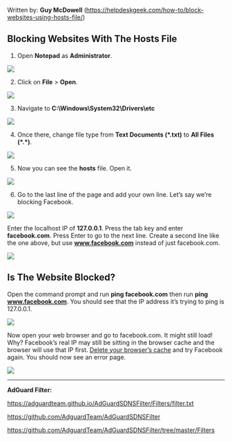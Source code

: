 Written by: **Guy McDowell** (https://helpdeskgeek.com/how-to/block-websites-using-hosts-file/)

**Blocking Websites With The Hosts File**
-----------------------------------------

1.  Open **Notepad** as **Administrator**.

![](https://helpdeskgeek.com/wp-content/pictures/2020/06/notepad-run-as-admin.png)

2.  Click on **File** \> **Open**. 

![](https://helpdeskgeek.com/wp-content/pictures/2020/06/notepad-file-open.png)

3.  Navigate to **C:\\Windows\\System32\\Drivers\\etc**

![](https://helpdeskgeek.com/wp-content/pictures/2020/06/navigate-to-hosts-file.png)

4.  Once there, change file type from **Text Documents (\*.txt)** to **All Files (\*.\*)**.

![](https://helpdeskgeek.com/wp-content/pictures/2020/06/change-filetype.png)

5.  Now you can see the **hosts** file. Open it.

![](https://helpdeskgeek.com/wp-content/pictures/2020/06/hosts.file_.visible.png)

6.  Go to the last line of the page and add your own line. Let’s say we’re blocking Facebook.

![](https://helpdeskgeek.com/wp-content/pictures/2020/06/hosts-file-unaltered.jpg)

Enter the localhost IP of **127.0.0.1**. Press the tab key and enter **facebook.com**. Press Enter to go to the next line. Create a second line like the one above, but use **www.facebook.com** instead of just facebook.com. 

![](https://helpdeskgeek.com/wp-content/pictures/2020/06/facebook-localhost-entries.png)

**Is The Website Blocked?** 
----------------------------

Open the command prompt and run **ping facebook.com** then run **ping www.facebook.com**. You should see that the IP address it’s trying to ping is 127.0.0.1.

![](https://helpdeskgeek.com/wp-content/pictures/2020/06/ping-facebook-localhost.jpg)

Now open your web browser and go to facebook.com. It might still load! Why? Facebook’s real IP may still be sitting in the browser cache and the browser will use that IP first. [Delete your browser’s cache](https://www.online-tech-tips.com/computer-tips/how-to-clear-the-cache-of-any-web-browser/) and try Facebook again. You should now see an error page.

![](https://helpdeskgeek.com/wp-content/pictures/2020/06/facebook-error-message.png)

-----------------------------------------

**AdGuard Filter:**

https://adguardteam.github.io/AdGuardSDNSFilter/Filters/filter.txt

https://github.com/AdguardTeam/AdGuardSDNSFilter

https://github.com/AdguardTeam/AdGuardSDNSFilter/tree/master/Filters
